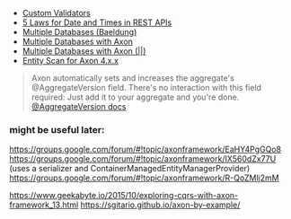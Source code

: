 
- [Custom Validators](https://reflectoring.io/bean-validation-with-spring-boot/#implementing-a-custom-validator)
- [5 Laws for Date and Times in REST APIs](http://apiux.com/2013/03/20/5-laws-api-dates-and-times/)
- [Multiple Databases (Baeldung)](https://www.baeldung.com/spring-data-jpa-multiple-databases)
- [Multiple Databases with Axon](https://groups.google.com/forum/#!topic/axonframework/jXjfO_DNpoU)
- [Multiple Databases with Axon (||)](https://stackoverflow.com/a/61885471)
- [Entity Scan for Axon 4.x.x](https://groups.google.com/forum/#!topic/axonframework/ZZvbIugSfko)

> Axon automatically sets and increases the aggregate's @AggregateVersion field. There's no interaction with this field required: Just add it to your aggregate and you're done.
[@AggregateVersion docs](https://github.com/AxonFramework/AxonFramework/issues/721)

### might be useful later:

https://groups.google.com/forum/#!topic/axonframework/EaHY4PgGQo8
https://groups.google.com/forum/#!topic/axonframework/IX560dZx77U (uses a serializer and ContainerManagedEntityManagerProvider)
https://groups.google.com/forum/#!topic/axonframework/R-QoZMlj2mM

https://www.geekabyte.io/2015/10/exploring-cqrs-with-axon-framework_13.html
https://sgitario.github.io/axon-by-example/